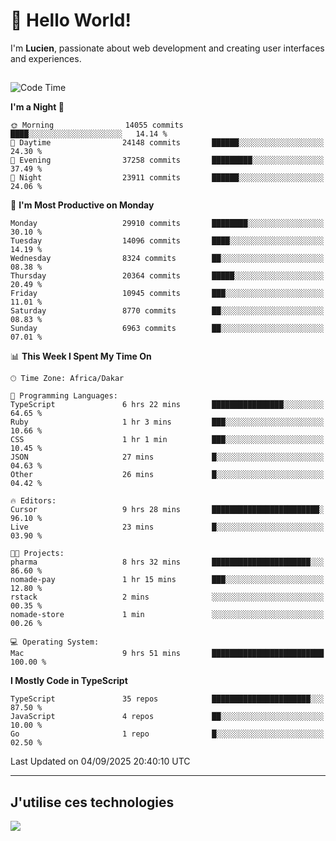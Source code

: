 # 👋 Hello World!

I'm **Lucien**, passionate about web development and creating user interfaces and experiences.

##

<!--START_SECTION:waka-->
![Code Time](http://img.shields.io/badge/Code%20Time-3%2C647%20hrs%2059%20mins-blue)

**I'm a Night 🦉** 

```text
🌞 Morning                14055 commits       ████░░░░░░░░░░░░░░░░░░░░░   14.14 % 
🌆 Daytime                24148 commits       ██████░░░░░░░░░░░░░░░░░░░   24.30 % 
🌃 Evening                37258 commits       █████████░░░░░░░░░░░░░░░░   37.49 % 
🌙 Night                  23911 commits       ██████░░░░░░░░░░░░░░░░░░░   24.06 % 
```
📅 **I'm Most Productive on Monday** 

```text
Monday                   29910 commits       ████████░░░░░░░░░░░░░░░░░   30.10 % 
Tuesday                  14096 commits       ████░░░░░░░░░░░░░░░░░░░░░   14.19 % 
Wednesday                8324 commits        ██░░░░░░░░░░░░░░░░░░░░░░░   08.38 % 
Thursday                 20364 commits       █████░░░░░░░░░░░░░░░░░░░░   20.49 % 
Friday                   10945 commits       ███░░░░░░░░░░░░░░░░░░░░░░   11.01 % 
Saturday                 8770 commits        ██░░░░░░░░░░░░░░░░░░░░░░░   08.83 % 
Sunday                   6963 commits        ██░░░░░░░░░░░░░░░░░░░░░░░   07.01 % 
```


📊 **This Week I Spent My Time On** 

```text
🕑︎ Time Zone: Africa/Dakar

💬 Programming Languages: 
TypeScript               6 hrs 22 mins       ████████████████░░░░░░░░░   64.65 % 
Ruby                     1 hr 3 mins         ███░░░░░░░░░░░░░░░░░░░░░░   10.66 % 
CSS                      1 hr 1 min          ███░░░░░░░░░░░░░░░░░░░░░░   10.45 % 
JSON                     27 mins             █░░░░░░░░░░░░░░░░░░░░░░░░   04.63 % 
Other                    26 mins             █░░░░░░░░░░░░░░░░░░░░░░░░   04.42 % 

🔥 Editors: 
Cursor                   9 hrs 28 mins       ████████████████████████░   96.10 % 
Live                     23 mins             █░░░░░░░░░░░░░░░░░░░░░░░░   03.90 % 

🐱‍💻 Projects: 
pharma                   8 hrs 32 mins       ██████████████████████░░░   86.60 % 
nomade-pay               1 hr 15 mins        ███░░░░░░░░░░░░░░░░░░░░░░   12.80 % 
rstack                   2 mins              ░░░░░░░░░░░░░░░░░░░░░░░░░   00.35 % 
nomade-store             1 min               ░░░░░░░░░░░░░░░░░░░░░░░░░   00.26 % 

💻 Operating System: 
Mac                      9 hrs 51 mins       █████████████████████████   100.00 % 
```

**I Mostly Code in TypeScript** 

```text
TypeScript               35 repos            ██████████████████████░░░   87.50 % 
JavaScript               4 repos             ██░░░░░░░░░░░░░░░░░░░░░░░   10.00 % 
Go                       1 repo              █░░░░░░░░░░░░░░░░░░░░░░░░   02.50 % 
```




 Last Updated on 04/09/2025 20:40:10 UTC
<!--END_SECTION:waka-->
---

## J'utilise ces technologies

<p align="left">
  <a href="https://skillicons.dev">
    <img src="https://skillicons.dev/icons?i=ts,js,go,ruby,css,scss,tailwind,react,vite,nextjs,docker,figma,ableton" />
  </a>
</p>

